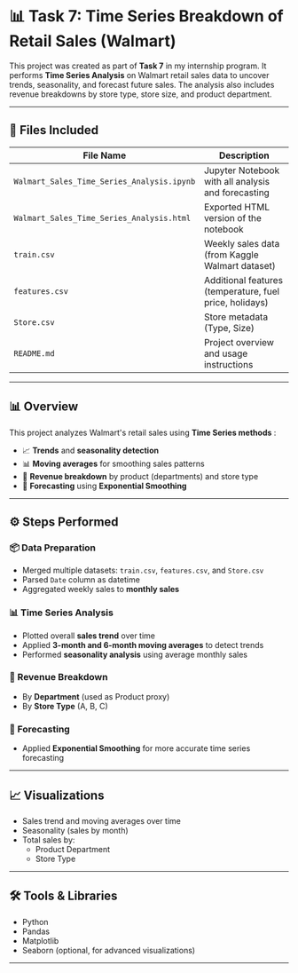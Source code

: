 # 📊 Task 7: Time Series Breakdown of Retail Sales (Walmart)

This project was created as part of **Task 7** in my internship program. It performs **Time Series Analysis** on Walmart retail sales data to uncover trends, seasonality, and forecast future sales. The analysis also includes revenue breakdowns by store type, store size, and product department.

---

## 📁 Files Included

| File Name                                    | Description                                             |
| -------------------------------------------- | ------------------------------------------------------- |
| `Walmart_Sales_Time_Series_Analysis.ipynb` | Jupyter Notebook with all analysis and forecasting      |
| `Walmart_Sales_Time_Series_Analysis.html`  | Exported HTML version of the notebook                   |
| `train.csv`                                | Weekly sales data (from Kaggle Walmart dataset)         |
| `features.csv`                             | Additional features (temperature, fuel price, holidays) |
| `Store.csv`                                | Store metadata (Type, Size)                             |
| `README.md`                                | Project overview and usage instructions                 |

---

## 📊 Overview

This project analyzes Walmart's retail sales using  **Time Series methods** :

* 📈 **Trends** and **seasonality detection**
* 📊 **Moving averages** for smoothing sales patterns
* 🏬 **Revenue breakdown** by product (departments) and store type
* 🔮 **Forecasting** using  **Exponential Smoothing**

---

## ⚙️ Steps Performed

### 📦 Data Preparation

* Merged multiple datasets: `train.csv`, `features.csv`, and `Store.csv`
* Parsed `Date` column as datetime
* Aggregated weekly sales to **monthly sales**

### 📊 Time Series Analysis

* Plotted overall **sales trend** over time
* Applied **3-month and 6-month moving averages** to detect trends
* Performed **seasonality analysis** using average monthly sales

### 🏬 Revenue Breakdown

* By **Department** (used as Product proxy)
* By **Store Type** (A, B, C)

### 🔮 Forecasting

* Applied **Exponential Smoothing** for more accurate time series forecasting

---

## 📈 Visualizations

* Sales trend and moving averages over time
* Seasonality (sales by month)
* Total sales by:
  * Product Department
  * Store Type

---


## 🛠 Tools & Libraries

* Python
* Pandas
* Matplotlib
* Seaborn (optional, for advanced visualizations)

---
